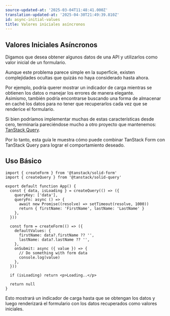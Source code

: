 ```yaml
---
source-updated-at: '2025-03-04T11:48:41.000Z'
translation-updated-at: '2025-04-30T21:49:39.810Z'
id: async-initial-values
title: Valores iniciales asíncronos
---
```


## Valores Iniciales Asíncronos

Digamos que desea obtener algunos datos de una API y utilizarlos como valor inicial de un formulario.

Aunque este problema parece simple en la superficie, existen complejidades ocultas que quizás no haya considerado hasta ahora.

Por ejemplo, podría querer mostrar un indicador de carga mientras se obtienen los datos o manejar los errores de manera elegante.  
Asimismo, también podría encontrarse buscando una forma de almacenar en caché los datos para no tener que recuperarlos cada vez que se renderice el formulario.

Si bien podríamos implementar muchas de estas características desde cero, terminaría pareciéndose mucho a otro proyecto que mantenemos: [TanStack Query](https://tanstack.com/query).

Por lo tanto, esta guía le muestra cómo puede combinar TanStack Form con TanStack Query para lograr el comportamiento deseado.

## Uso Básico

```tsx
import { createForm } from '@tanstack/solid-form'
import { createQuery } from '@tanstack/solid-query'

export default function App() {
  const { data, isLoading } = createQuery(() => ({
    queryKey: ['data'],
    queryFn: async () => {
      await new Promise((resolve) => setTimeout(resolve, 1000))
      return { firstName: 'FirstName', lastName: 'LastName' }
    },
  }))

  const form = createForm(() => ({
    defaultValues: {
      firstName: data?.firstName ?? '',
      lastName: data?.lastName ?? '',
    },
    onSubmit: async ({ value }) => {
      // Do something with form data
      console.log(value)
    },
  }))

  if (isLoading) return <p>Loading..</p>

  return null
}
```

Esto mostrará un indicador de carga hasta que se obtengan los datos y luego renderizará el formulario con los datos recuperados como valores iniciales.
